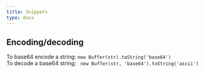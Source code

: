 ```yaml
---
title: Snippets
type: docs
---
```


## Encoding/decoding  
To base64 encode a string: `new Buffer(str).toString('base64')`  
To decode a base64 string: ` new Buffer(str, 'base64').toString('ascii')`  